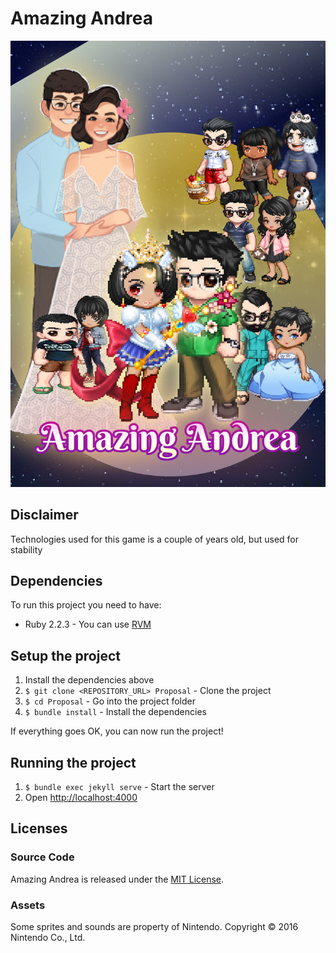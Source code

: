 # Amazing Andrea

[![poster](assets/images/amazing-andrea_poster.png)](https://phamous2day.github.io/amazing-andrea/)

## Disclaimer

Technologies used for this game is a couple of years old, but used for stability


## Dependencies

To run this project you need to have:

* Ruby 2.2.3 - You can use [RVM](http://rvm.io)

## Setup the project

1. Install the dependencies above
2. `$ git clone <REPOSITORY_URL> Proposal` - Clone the project
3. `$ cd Proposal` - Go into the project folder
4. `$ bundle install` - Install the dependencies

If everything goes OK, you can now run the project!

## Running the project

1. `$ bundle exec jekyll serve` - Start the server
2. Open [http://localhost:4000](http://localhost:4000)

## Licenses

### Source Code

Amazing Andrea is released under the [MIT License](http://www.opensource.org/licenses/MIT).

### Assets

Some sprites and sounds are property of Nintendo.
Copyright © 2016 Nintendo Co., Ltd.
